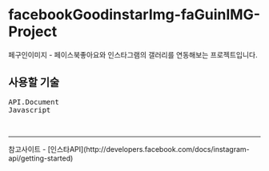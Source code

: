 # facebookGoodinstarImg-faGuinIMG-Project
페구인이미지 - 페이스북좋아요와 인스타그램의 갤러리를 연동해보는 프로젝트입니다.
## 사용할 기술
<pre>
API.Document
Javascript
</pre>
<br/>
<hr/>
참고사이트 - 
[인스타API](http://developers.facebook.com/docs/instagram-api/getting-started)
